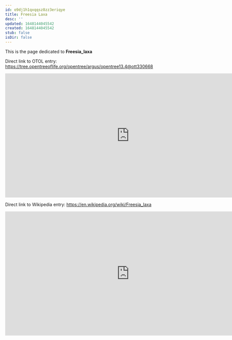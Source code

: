 ```yaml
---
id: o9dj1h1qxqqsz8zz3eriqye
title: Freesia Laxa
desc: ''
updated: 1648144045542
created: 1648144045542
stub: false
isDir: false
---
```

This is the page dedicated to **Freesia_laxa**


Direct link to OTOL entry: https://tree.opentreeoflife.org/opentree/argus/opentree13.4@ott330668



<html>
    <body>
    <iframe src="https://tree.opentreeoflife.org/opentree/argus/opentree13.4@ott330668"
    width="800" height="400" frameborder="0" allowfullscreen> </iframe>
    </body>
</html>
    


Direct link to Wikipedia entry: https://en.wikipedia.org/wiki/Freesia_laxa



<html>
    <body>
    <iframe src="https://en.wikipedia.org/wiki/Freesia_laxa"
    width="800" height="400" frameborder="0" allowfullscreen> </iframe>
    </body>
</html>
    
